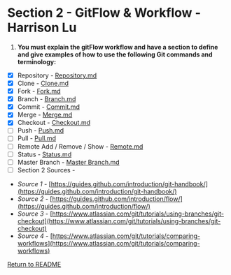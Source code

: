 # Section 2 - GitFlow & Workflow - Harrison Lu
1. **You must explain the gitFlow workflow and have a section to define and give examples of how to use the following Git commands and terminology:**

- [x] Repository - [Repository.md](./Repository.md/)
- [x] Clone - [Clone.md](./Clone.md/)
- [x] Fork - [Fork.md](./Fork.md/)
- [x] Branch - [Branch.md](./Branch.md/)
- [x] Commit - [Commit.md](./Commit.md/)
- [x] Merge - [Merge.md](./Merge.md/)
- [x] Checkout - [Checkout.md](./Checkout.md/)
- [ ] Push - [Push.md](./Push.md/)
- [ ] Pull - [Pull.md](./Pull.md/)
- [ ] Remote Add / Remove / Show - [Remote.md](./Remote.md/)
- [ ] Status - [Status.md](./Status.md/)
- [ ] Master Branch - [Master Branch.md](./Master%20Branch.md/)
- [ ] Section 2 Sources - 
- *Source 1* - [https://guides.github.com/introduction/git-handbook/](https://guides.github.com/introduction/git-handbook/)
- *Source 2* - [https://guides.github.com/introduction/flow/](https://guides.github.com/introduction/flow/)
- *Source 3* - [https://www.atlassian.com/git/tutorials/using-branches/git-checkout](https://www.atlassian.com/git/tutorials/using-branches/git-checkout)
- *Source 4* - [https://www.atlassian.com/git/tutorials/comparing-workflows](https://www.atlassian.com/git/tutorials/comparing-workflows)

[Return to README](../README.md)
